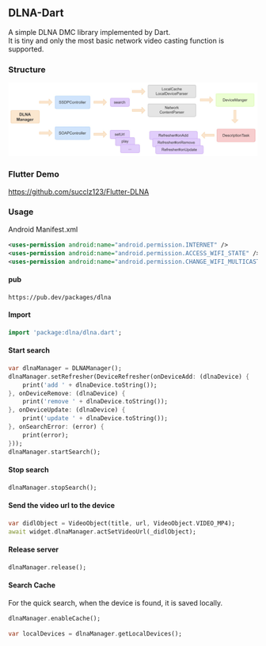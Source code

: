 ## DLNA-Dart

A simple DLNA DMC library implemented by Dart.  
It is tiny and only the most basic network video casting function is supported. 

### Structure

![structure](screen/structure.jpg)

### Flutter Demo

https://github.com/succlz123/Flutter-DLNA

### Usage

Android Manifest.xml

``` xml
<uses-permission android:name="android.permission.INTERNET" />
<uses-permission android:name="android.permission.ACCESS_WIFI_STATE" />
<uses-permission android:name="android.permission.CHANGE_WIFI_MULTICAST_STATE" />
```

#### pub

~~~
https://pub.dev/packages/dlna
~~~

#### Import

``` dart
import 'package:dlna/dlna.dart';
```

#### Start search

``` dart
var dlnaManager = DLNAManager();
dlnaManager.setRefresher(DeviceRefresher(onDeviceAdd: (dlnaDevice) {
    print('add ' + dlnaDevice.toString());
}, onDeviceRemove: (dlnaDevice) {
    print('remove ' + dlnaDevice.toString());
}, onDeviceUpdate: (dlnaDevice) {
    print('update ' + dlnaDevice.toString());
}, onSearchError: (error) {
    print(error);
}));
dlnaManager.startSearch();
```

#### Stop search

``` dart
dlnaManager.stopSearch();
```

#### Send the video url to the device

``` dart
var didlObject = VideoObject(title, url, VideoObject.VIDEO_MP4);
await widget.dlnaManager.actSetVideoUrl(_didlObject);
```

#### Release server

``` dart
dlnaManager.release();
```

#### Search Cache

For the quick search, when the device is found, it is saved locally.

``` dart
dlnaManager.enableCache();
```

``` dart
var localDevices = dlnaManager.getLocalDevices();
```
